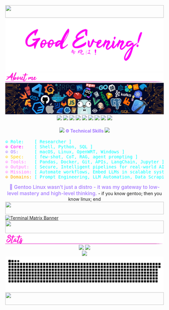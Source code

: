 <!-- 🧙‍♂️ Enchanted Manuscript Begins -->

<!-- 💠 Neon Line Separator -->
<img src="https://i.imgur.com/dBaSKWF.gif" height="40" width="100%">

<!-- ✨ Welcome Animations -->
<img src="https://github.com/zx0r/zx0r/blob/main/assets/hello-world.gif" alt="Hello World Animation" />
<img src="https://github.com/zx0r/zx0r/blob/main/assets/aboutme.gif" alt="About Me Divider" />

<!-- 📡 Banner -->
<img src="https://github.com/zx0r/zx0r/blob/main/assets/banner.png" alt="Cyber Banner" />

<!-- ⚙️ Tech Stack Badges -->
<div align="center">
  <img src="https://img.shields.io/badge/LLM-Prompting-blueviolet?style=for-the-badge&logo=openai&logoColor=white&labelColor=black" />
  <img src="https://img.shields.io/badge/AI_CORE-FF1493?style=for-the-badge&logo=tensorflow&logoColor=white&labelColor=black" />
  <img src="https://img.shields.io/badge/LINUX-Unix-FF00FF?style=for-the-badge&logo=linux&logoColor=white&labelColor=black" />
  <img src="https://img.shields.io/badge/GENTOO-Stage3-00FF00?style=for-the-badge&logo=gentoo&logoColor=white&labelColor=black" />
  <img src="https://img.shields.io/badge/OPENWRT-Firmware-FF00FF?style=for-the-badge&logo=openwrt&logoColor=white&labelColor=black" />
  <img src="https://img.shields.io/badge/SHELL-Fish%20%26%20Bash-00FFAA?style=for-the-badge&logo=gnu-bash&logoColor=white&labelColor=black" />
  <img src="https://img.shields.io/badge/SQL-00ccff?style=for-the-badge&logo=postgresql&logoColor=white&labelColor=black" />
  <img src="https://img.shields.io/badge/PYTHON-Pandas-00FFFF?style=for-the-badge&logo=python&logoColor=white&labelColor=black" />
  <img src="https://img.shields.io/badge/Jupyter-Notebook-f37626?style=for-the-badge&logo=jupyter&logoColor=white&labelColor=black" />
</div>

<!-- 💡 Enchanted Skills Block -->
<h4 align="center">
  <img src="https://media2.giphy.com/media/QssGEmpkyEOhBCb7e1/giphy.gif" width="20">
  <span style="color:#A277FF; font-weight:bold;">⚙️ Technical Skills</span>
  <img src="https://media2.giphy.com/media/QssGEmpkyEOhBCb7e1/giphy.gif" width="20">
</h4>

<!-- 🧠 Summary -->
<pre>
<span style="color:#00ffff;">⊙ Role:    [ Researcher ]
<span style="color:#ff00ff;">⊙ Core:</span>    [ Shell, Python, SQL ]
<span style="color:#a277ff;">⊙ OS:</span>      [ macOS, Linux, OpenWRT, Windows ]
<span style="color:#ffcc00;">⊙ Spec:</span>    [ few-shot, CoT, RAG, agent prompting ]
<span style="color:#ff77ff;">⊙ Tools:</span>   [ Pandas, Docker, Git, APIs, LangChain, Jupyter ]
<span style="color:#ff77ff;">⊙ Output:</span>  [ Secure, Intelligent pipelines for real-world AI ]
<span style="color:#ff77ff;">⊙ Mission:</span> [ Automate workflows, Embed LLMs in scalable systems ]
<span style="color:#ffaa00;">⊙ Domains:</span> [ Prompt Engineering, LLM Automation, Data Scraping, CLI Tooling ]
</pre>

<!-- ✨ Gentoo Origin Note -->
<div align="center" style="margin-top: 10px;">
  <span style="color:#a277ff; font-size:16px; font-weight:500;">
     🧘 Gentoo Linux wasn’t just a distro - it was my gateway to low-level mastery and high-level thinking. 
  </span>
  -  if you know gentoo; then you know linux; end
</div>

<!-- 💠 Neon Line Separator -->
<img src="https://i.imgur.com/dBaSKWF.gif" height="40" width="100%">

<a href="https://arjuncvinod.github.io">
  <img src="https://i.pinimg.com/originals/77/ca/a3/77caa32884d735d439ade45ba37feaf2.gif" alt="Terminal Matrix Banner">
</a>

<!-- 💠 Neon Line Separator -->
<img src="https://i.imgur.com/dBaSKWF.gif" height="40" width="100%">

<!-- 📊 GitHub Stats -->
<img src="https://github.com/zx0r/zx0r/blob/main/assets/stats.gif" alt="Divider" />

<div align="center">
  <img height="180em" src="https://github-readme-stats.vercel.app/api?username=zx0r&show_icons=true&theme=synthwave&include_all_commits=true&count_private=true" />
  <img height="180em" src="https://github-readme-stats.vercel.app/api/top-langs/?username=zx0r&layout=compact&langs_count=7&theme=synthwave" />
</div>

<!-- 👁️ Visitor Counter -->
<div align="center">
  <img src="https://profile-counter.glitch.me/zx0r/count.svg" />
</div>

<!-- 🐍 Contribution Snake Animation -->
<div align="center">
  <picture>
    <source media="(prefers-color-scheme: dark)" srcset="https://raw.githubusercontent.com/zx0r/zx0r/output/github-contribution-grid-snake-dark.svg">
    <source media="(prefers-color-scheme: light)" srcset="https://raw.githubusercontent.com/zx0r/zx0r/output/github-contribution-grid-snake.svg">
    <img alt="GitHub contribution grid snake animation" src="https://raw.githubusercontent.com/zx0r/zx0r/output/github-contribution-grid-snake.svg">
  </picture>
</div>

<!-- 🧠 Gentoo Logic Wisdom 
<div align="center" style="margin-top: 6px;">
  <span style="font-size: 12px;">
    <font color="#00ffff">if</font> <font color="#ff00ff">you</font> <font color="#00ff00">know</font> <font color="#ffcc00">distro</font><font color="#ffaa00">;</font> 
    <font color="#a277ff">then</font> <font color="#00ffff">you</font> <font color="#ff00ff">know</font> <font color="#00ff00">distro</font><font color="#ffaa00">;<font> 
    <font color="#a277ff">end</font><br>
    <font color="#00ffff">if</font> <font color="#ff00ff">you</font> <font color="#00ff00">know</font> <font color="#ffcc00">gentoo</font><font color="#ffaa00">;</font> 
    <font color="#a277ff">then</font> <font color="#00ffff">you</font> <font color="#ff00ff">know</font> <font color="#00ff00">linux</font><font color="#ffaa00">;</font> 
    <font color="#a277ff">end</font>
  </span>
</div>
-->

<!-- 💠 Neon Line Separator -->
<img src="https://i.imgur.com/dBaSKWF.gif" height="40" width="100%">

<!-- 🧙‍♂️ Enchanted Manuscript Ends -->
